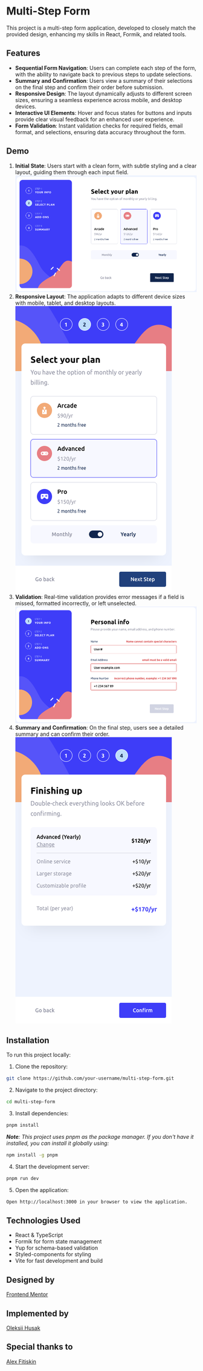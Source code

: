 # Multi-Step Form

This project is a multi-step form application, developed to closely match the provided design, enhancing my skills in React, Formik, and related tools.

## Features

* **Sequential Form Navigation**: Users can complete each step of the form, with the ability to navigate back to previous steps to update selections.
* **Summary and Confirmation**: Users view a summary of their selections on the final step and confirm their order before submission.
* **Responsive Design**: The layout dynamically adjusts to different screen sizes, ensuring a seamless experience across mobile, and desktop devices.
* **Interactive UI Elements**: Hover and focus states for buttons and inputs provide clear visual feedback for an enhanced user experience.
* **Form Validation**: Instant validation checks for required fields, email format, and selections, ensuring data accuracy throughout the form.


## Demo

1. **Initial State**: Users start with a clean form, with subtle styling and a clear layout, guiding them through each input field.
![Second step desktop](/docs/img/desktop_second_page.png)
2. **Responsive Layout**: The application adapts to different device sizes with mobile, tablet, and desktop layouts.
![Second step mobile](/docs/img/mobile_second_page.png)
3. **Validation**: Real-time validation provides error messages if a field is missed, formatted incorrectly, or left unselected.
![Validation desktop](/docs/img/desktop_validation.png)
4. **Summary and Confirmation**: On the final step, users see a detailed summary and can confirm their order.
![Summary mobile](/docs/img/mobile_summary.png)

## Installation

To run this project locally:

1. Clone the repository:
```bash
git clone https://github.com/your-username/multi-step-form.git
```
2. Navigate to the project directory:
```bash
cd multi-step-form
```
3. Install dependencies:
```bash
pnpm install
```
_**Note**: This project uses pnpm as the package manager. If you don't have it installed, you can install it globally using:_
```bash
npm install -g pnpm
```
4. Start the development server:
```bash
pnpm run dev
```
5. Open the application:
```bash
Open http://localhost:3000 in your browser to view the application.
```

## Technologies Used
* React & TypeScript
* Formik for form state management
* Yup for schema-based validation
* Styled-components for styling
* Vite for fast development and build

## Designed by

[Frontend Mentor](https://www.frontendmentor.io/challenges/multistep-form-YVAnSdqQBJ)

## Implemented by

[Oleksii Husak](https://www.linkedin.com/in/oleksii-husak/)

## Special thanks to

[Alex Fitiskin](https://github.com/afitiskin)













